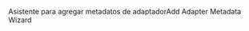 <span data-ttu-id="8557d-101">Asistente para agregar metadatos de adaptador</span><span class="sxs-lookup"><span data-stu-id="8557d-101">Add Adapter Metadata Wizard</span></span>